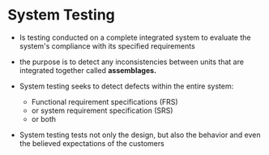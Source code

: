 # System Testing
* Is testing conducted on a complete integrated system to evaluate the system's compliance with its specified requirements
* the purpose is to detect any inconsistencies between units that are integrated together called **assemblages.**
* System testing seeks to detect defects within the entire system: 

  - Functional requirement specifications (FRS) 
  - or system requirement specification (SRS) 
  - or both

* System testing tests not only the design, but also the behavior and even the believed expectations of the customers
